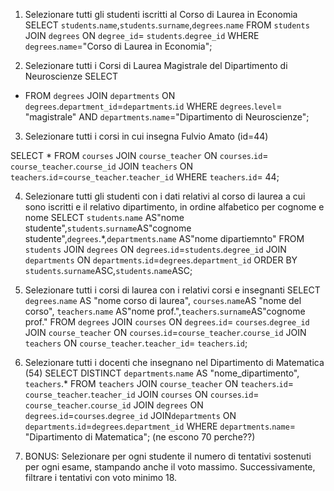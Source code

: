 1. Selezionare tutti gli studenti iscritti al Corso di Laurea in Economia
   SELECT `students`.`name`,`students`.`surname`,`degrees`.`name`
   FROM `students`
   JOIN `degrees`
   ON `degree_id`= `students`.`degree_id`
   WHERE `degrees`.`name`="Corso di Laurea in Economia";

2. Selezionare tutti i Corsi di Laurea Magistrale del Dipartimento di
   Neuroscienze
   SELECT

- FROM `degrees`
  JOIN `departments`
  ON `degrees`.`department_id`=`departments`.`id`
  WHERE `degrees`.`level`= "magistrale" AND `departments`.`name`="Dipartimento di Neuroscienze";

3. Selezionare tutti i corsi in cui insegna Fulvio Amato (id=44)

SELECT \*
FROM `courses`
JOIN `course_teacher`
ON `courses`.`id`= `course_teacher`.`course_id`
JOIN `teachers`
ON `teachers`.`id`=`course_teacher`.`teacher_id`
WHERE `teachers`.`id`= 44;

4. Selezionare tutti gli studenti con i dati relativi al corso di laurea a cui
   sono iscritti e il relativo dipartimento, in ordine alfabetico per cognome e
   nome
   SELECT `students`.`name` AS"nome studente",`students`.`surname`AS"cognome studente",`degrees`.\*,`departments`.`name` AS"nome dipartiemnto"
   FROM `students`
   JOIN `degrees`
   ON `degrees`.`id`=`students`.`degree_id`
   JOIN `departments`
   ON `departments`.`id`=`degrees`.`department_id`
   ORDER BY `students`.`surname`ASC,`students`.`name`ASC;

5. Selezionare tutti i corsi di laurea con i relativi corsi e insegnanti
   SELECT `degrees`.`name` AS "nome corso di laurea", `courses`.`name`AS "nome del corso", `teachers`.`name` AS"nome prof.",`teachers`.`surname`AS"cognome prof."
   FROM `degrees`
   JOIN `courses`
   ON `degrees`.`id`= `courses`.`degree_id`
   JOIN `course_teacher`
   ON `courses`.`id`=`course_teacher`.`course_id`
   JOIN `teachers`
   ON `course_teacher`.`teacher_id`= `teachers`.`id`;

6. Selezionare tutti i docenti che insegnano nel Dipartimento di
   Matematica (54)
   SELECT DISTINCT `departments`.`name` AS "nome_dipartimento", `teachers`.\*
   FROM `teachers`
   JOIN `course_teacher`
   ON `teachers`.`id`= `course_teacher`.`teacher_id`
   JOIN `courses`
   ON `courses`.`id`= `course_teacher`.`course_id`
   JOIN `degrees`
   ON `degrees`.`id`=`courses`.`degree_id`
   JOIN`departments`
   ON `departments`.`id`=`degrees`.`department_id`
   WHERE `departments`.`name`= "Dipartimento di Matematica"; (ne escono 70 perche??)

7. BONUS: Selezionare per ogni studente il numero di tentativi sostenuti
   per ogni esame, stampando anche il voto massimo. Successivamente,
   filtrare i tentativi con voto minimo 18.
